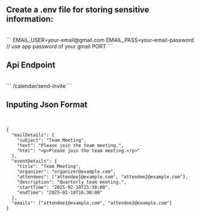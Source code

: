 <h2>Create a .env file for storing sensitive information:</h2>
<br>
```
EMAIL_USER=your-email@gmail.com
EMAIL_PASS=your-email-password // use app password of your gmail
PORT
```
<br>

<h2> Api Endpoint</h2>
<br>
```
/calendar/send-invite
```
<br>


<h2>Inputing Json Format</h2>
<br>

```
{
  "mailDetails": {
    "subject": "Team Meeting",
    "text": "Please join the team meeting.",
    "html": "<p>Please join the team meeting.</p>"
  },
  "eventDetails": {
    "title": "Team Meeting",
    "organizer": "organizer@example.com",
    "attendees": ["attendee1@example.com", "attendee2@example.com"],
    "description": "Quarterly team meeting.",
    "startTime": "2025-02-10T15:30:00",
    "endTime": "2025-02-10T16:30:00"
  },
  "emails": ["attendee1@example.com", "attendee2@example.com"]
}
```
